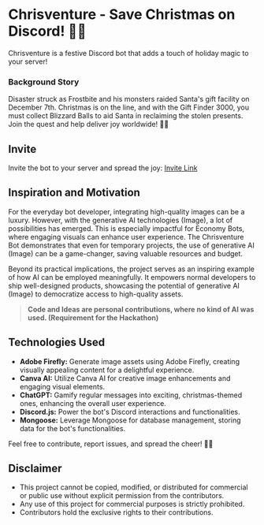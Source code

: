 # Chrisventure - Save Christmas on Discord! 🎄✨
Chrisventure is a festive Discord bot that adds a touch of holiday magic to your server! 
### Background Story
Disaster struck as Frostbite and his monsters raided Santa's gift facility on December 7th. Christmas is on the line, and with the Gift Finder 3000, you must collect Blizzard Balls to aid Santa in reclaiming the stolen presents. Join the quest and help deliver joy worldwide! 🎅🎁

## Invite
Invite the bot to your server and spread the joy: [Invite Link](https://discord.com/api/oauth2/authorize?client_id=1180582435486970027&permissions=274878187520&scope=bot%20applications.commands)

## Inspiration and Motivation
For the everyday bot developer, integrating high-quality images can be a luxury. However, with the generative AI technologies (Image), a lot of possibilities has emerged. This is especially impactful for Economy Bots, where engaging visuals can enhance user experience. The Chrisventure Bot demonstrates that even for temporary projects, the use of generative AI (Image) can be a game-changer, saving valuable resources and budget.

Beyond its practical implications, the project serves as an inspiring example of how AI can be employed meaningfully. It empowers normal developers to ship well-designed products, showcasing the potential of generative AI (Image) to democratize access to high-quality assets. 


> **Code and Ideas are personal contributions, where no kind of AI was used. (Requirement for the Hackathon)**
## Technologies Used

- **Adobe Firefly:** Generate image assets using Adobe Firefly, creating visually appealing content for a delightful experience.
- **Canva AI:** Utilize Canva AI for creative image enhancements and engaging visual elements.
- **ChatGPT:** Gamify regular messages into exciting, christmas-themed ones, enhancing the overall user experience.
- **Discord.js:** Power the bot's Discord interactions and functionalities.
- **Mongoose:** Leverage Mongoose for database management, storing data for the bot's functionalities.

Feel free to contribute, report issues, and spread the cheer! 🎅🎁

## Disclaimer
- This project cannot be copied, modified, or distributed for commercial or public use without explicit permission from the contributors.
- Any use of this project for commercial purposes is strictly prohibited.
- Contributors hold the exclusive rights to their contributions.
